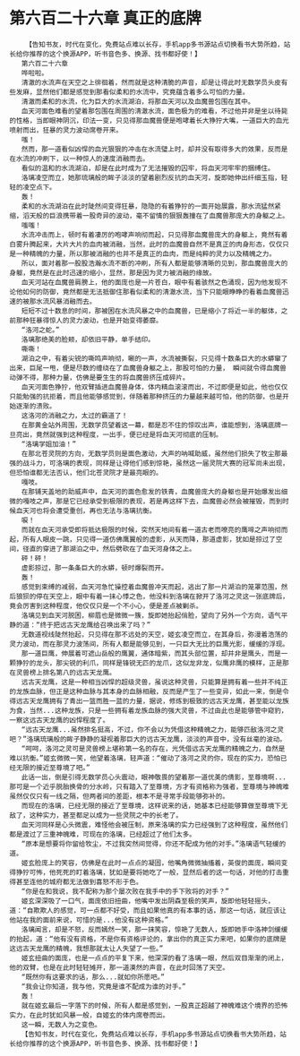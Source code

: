 # 第六百二十六章 真正的底牌
        【告知书友，时代在变化，免费站点难以长存，手机app多书源站点切换看书大势所趋，站长给你推荐的这个换源APP，听书音色多、换源、找书都好使！】
       第六百二十六章
       哗啦啦。
       清澈的水流声在天空之上徘徊着，然而就是这种清脆的声音，却是让得此时无数学员头皮有些发麻，显然他们都是感觉到那看似柔和的水流中，究竟蕴含着多么可怕的力量。
       清澈而柔和的水流，化为巨大的水流湖泊，将那血天河以及血魔兽包围在其中。
       血天河面色难看的望着那包围在周围的清澈水流，面色极为的难看，不过他并非是坐以待毙的性格，当即眼神阴沉，印法一变，只见得那血魔兽便是咆哮着长大狰狞大嘴，一道巨大的血光喷射而出，狂暴的灵力波动席卷开来。
       嗤！
       然而，那一道看似凶悍的血光狠狠的冲击在水流璧上时，却并没有取得多大的效果，反而是在水流的冲刷下，以一种惊人的速度消融而去。
       看似的温和的水流湖泊，却是在此时成为了无法摧毁的囚牢，将血天河牢牢的捆缚住。
       洛璃凌空而立，她那琉璃般的眸子淡淡的望着剧烈反抗的血天河，旋即她伸出纤细玉指，轻轻的凌空点下。
       轰！
       柔和的水流湖泊在此时陡然间变得狂暴，隐隐的有着狰狞的一面开始展露，那水流猛然紧缩，滔天般的巨浪携带着一股奇异的波动，毫不留情的狠狠轰撞在了血魔兽那庞大的身躯之上。
       嗤嗤！
       水流冲击而上，顿时有着凄厉的咆哮声响彻而起，只见得那血魔兽庞大的身躯上，竟然有着白雾升腾起来，大片大片的血肉被消融，当然，此时的血魔兽自然不是真正的肉身形态，仅仅只是一种精魄的力量，所以那被消融的也并不是真正的血肉，而是纯粹的灵力以及精魄之力。
       所以，面对着那一股股浩瀚水流不断的冲刷，所有人都是能够清晰的见到，那血魔兽庞大的身躯，竟然是在此时迅速的缩小，显然，那是因为灵力被消融的缘故。
       血天河站在血魔兽肩膀上，他的面庞也是一片苍白，眼中有着骇然之色涌现，因为他发现不论他如何的防御，竟然都是无法抵御住那看似柔和的清澈水流，当下只能眼睁睁的看着血魔兽迅速的被那水流风暴消融而去。
       短短不过十数息的时间，那被困在水流风暴之中的血魔兽，已是缩小了将近一半的躯体，之前那种狂暴得惊人的灵力波动，也是开始变得萎靡。
       “洛河之蛇。”
       洛璃那绝美的脸颊，却依旧平静，单手结印。
       嘶嘶！
       湖泊之中，有着尖锐的嘶鸣声响彻，唰的一声，水流被撕裂，只见得十数条巨大的水蟒窜了出来，巨尾一甩，便是尽数的缠绕在了血魔兽身躯之上，那股可怕的力量， 瞬间就令得血魔兽动弹不得，那种力量，仿佛是要生生的将血魔兽挤压成碎片。
       血天河面色狰狞，他双臂插进血魔兽身体，体内精血滚滚而出，不过即便是如此，他也仅仅只能勉强的抗拒着，而且他能够感觉到，伴随着那种挤压的力量越来越可怕，他的防御，也是开始逐渐的溃败。
       这洛河的消融之力，太过的霸道了！
       在那黄金站外周围，无数学员望着这一幕，都是忍不住的惊叹出声，谁能想到，洛璃底牌一旦亮出，竟然就强到这种程度，一出手，便已经是将血天河彻底的压制。
       “洛璃学姐加油！”
       在那北苍灵院的方向，无数学员则是面色激动，大声的呐喊助威，虽然他们损失了牧尘那最强的战斗力，可洛璃的表现，同样是让得他们感到惊艳，虽然这一届灵院大赛的冠军尚未出现，但恐怕谁都无法否认，他们北苍灵院才是最亮眼的。
       嘎吱。
       在那铺天盖地的助威声中，血天河的面色愈发的铁青，血魔兽庞大的身躯也是开始爆发出细微的嘎吱之声，那是它已经承受到极限的表现，若是再这样下去，血魔兽必然会被摧毁，而到时候血天河也将会遭受重创，再也无法与洛璃抗衡。
       唳！
       而就在血天河承受即将抵达极限的时候，突然天地间有着一道古老而嘹亮的鹰啼之声响彻而起，所有人眼皮一跳，只见得一道仿佛鹰翼般的虚影，从天而降，那道虚影，犹如是掠过了空间，径直的穿进了那湖泊之中，然后劈砍在了血天河身体之上。
       砰！砰！
       虚影掠过，那一条条巨大的水蟒，顿时爆裂而开。
       轰！
       感觉到束缚的减弱，血天河急忙操控着血魔兽冲天而起，逃出了那一片湖泊的笼罩范围，然后狼狈的停在天空上，眼中有着一抹心悸之色，他没料到洛璃在掀开了洛河之灵这一张底牌后，竟会厉害到这种程度，他仅仅只是一个不小心，便是差点被剿杀。
       洛璃见到血天河脱困，柳眉也是微微一簇，旋即她抬起俏脸，望向了另外一个方向，语气平静的道：“终于把远古天龙鹰给召唤出来了吗？”
       无数道视线陡然抬起，只见得在那不远处的天空，姬玄凌空而立，在其身后，弥漫着浩荡的灵力波动，而在那灵力波荡间，所有人都是能够见到，一只巨大无比的巨鹰光影，缓缓的浮现。
       那一道巨鹰，伸展着可遮山岳般的鹰翼，通体暗紫，而其头部位置，却并非是鹰头，而是一颗狰狞的龙头，那尖锐的利爪，同样是锋锐无匹的龙爪，这似龙非龙，似鹰非鹰的模样，正是那在灵兽榜上排名第八的远古天龙鹰。
       远古天龙鹰，这是一种相当凶悍的超级灵兽，虽说这种灵兽，只能算是拥有着一些并不纯正的龙族血脉，但正是这种血脉与其本身的血脉相融，反而是产生了一些变异，如此一来，倒是令得远古天龙鹰拥有了青出一篮而胜一蓝的力量，据说，修炼到极致的远古天龙鹰，甚至能以龙族为食，当然...这种龙族，只是一些拥有着龙族血脉的强大灵兽，不过由此也是能够管中窥豹，一察这远古天龙鹰的凶悍程度了。
       “远古天龙鹰...虽然排名挺高，不过，你不会以为凭借这种精魄之力，能够匹敌洛河之灵吧？”洛璃琉璃般的眸子静静的凝视着那巨大的远古天龙鹰，淡淡的声音中，没有丝毫的波动。
       “呵呵，洛河之灵可是灵兽榜上堪称第一名的存在，光凭借远古天龙鹰的精魄之力，自然是难以抗衡。”姬玄微微一笑，他望着洛璃，轻声道：“催动了洛河之灵的你，现在的实力，恐怕已经无限的接近至尊境了吧。”
       此话一出，倒是引得无数学员心头震动，眼神敬畏的望着那一道优美的倩影，至尊境啊...那可是一个近乎脱胎换骨的分水岭，只有踏入了至尊境，方才有资格称为强者，至尊境与神魄难虽然仅仅只有一线之隔，但两者间的差距，根本不是寻常手段能够弥补的。
       而现在的洛璃，已经无限的接近了至尊境，这样说来的话，她基本已经能够算做至尊境下无敌了，这种实力，甚至都足以成为一些灵院之中的长老了。
       血天河同样是心头微震，难怪他会被压制，原来洛璃的实力已经强到了这种程度，虽然他们都是渡过了三重神魄难，可现在的洛璃，已经超过了他们太多。
       “原本是想要将你留给牧尘，不过我突然间觉得，你还不配成为他的对手。”洛璃语气轻缓的道。
       姬玄脸庞上的笑容，仿佛是在此时一点点的凝固，他嘴角微微抽搐着，英俊的面庞，瞬间变得狰狞可怖，他死死的盯着洛璃，犹如是要将她吃了一般，显然后者的这一句话，对他的打击重得甚至连他的城府都无法做到喜怒不形于色。
       “你是在和我说，我不配称为那个屡次败在我手中的手下败将的对手？”
       姬玄深深吸了一口气，面庞依旧扭曲，他嘴中发出阴森至极的笑声，旋即他轻轻摇头，道：“自欺欺人的感觉，可一点都不好受，而且如果他真的有本事的话，那这一句话，就应该让他站在我的面前来说，可惜的是...他没有这种资格。”
       洛璃闻言，却是不怒，反而嫣然一笑，那一抹笑容，惊艳了无数人，旋即她手中洛神剑缓缓的抬起，道：“他有没有资格，不是你有资格评论的，拿出你的真正实力来吧，如果你的底牌是这远古天龙鹰的精魄，我想那就太让人失望了一些。”
       姬玄扭曲的面庞，也是一点点的平复下来，他深深的看了洛璃一眼，然后双目渐渐的闭上，他的双臂，也是在此时轻轻摊开，那一道漠然的声音，在此时回荡了天空。
       “既然你有这要求的话，那么...就如你所愿吧。”
       “我会让你知道，我与他，究竟是谁不配成为谁的对手。”
       轰！
       就在姬玄最后一字落下的时候，所有人都是感觉到，一股真正超越了神魄难这个境界的恐怖实力，在此时犹如风暴一般，自姬玄的体内席卷而出。
       这一瞬，无数人为之变色。
       【告知书友，时代在变化，免费站点难以长存，手机app多书源站点切换看书大势所趋，站长给你推荐的这个换源APP，听书音色多、换源、找书都好使！】